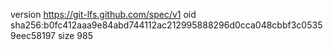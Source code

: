 version https://git-lfs.github.com/spec/v1
oid sha256:b0fc412aaa9e84abd744112ac212995888296d0cca048cbbf3c05359eec58197
size 985
